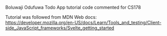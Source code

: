 Boluwaji Odufuwa Todo App tutorial code commented for CS178

Tutorial was followed from MDN Web docs: https://developer.mozilla.org/en-US/docs/Learn/Tools_and_testing/Client-side_JavaScript_frameworks/Svelte_getting_started
